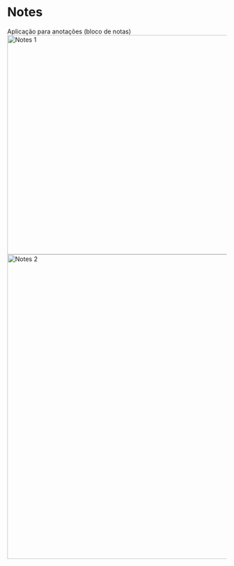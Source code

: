 ﻿# Notes
Aplicação para anotações (bloco de notas)
<img width="1595" height="504" alt="Notes 1" src="https://github.com/user-attachments/assets/08596191-e3c5-4088-be93-30bd26fda0de" />
<img width="1612" height="700" alt="Notes 2" src="https://github.com/user-attachments/assets/ace53f5e-ea54-443f-b6d5-71a0430d8844" />




